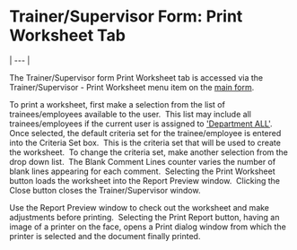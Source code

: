# Trainer/Supervisor Form:     Print Worksheet Tab 
| --- |

The Trainer/Supervisor form Print Worksheet tab is accessed via the 
Trainer/Supervisor - Print Worksheet menu item on the [main form](<7jjr.md>).

To print a worksheet, first make a selection from the list of trainees/employees available to the user.&nbsp; This list may include all trainees/employees if the current user is assigned to ['Department ALL'](<7mls.md>).&nbsp; Once selected, the default criteria set for the trainee/employee is entered into the Criteria Set box.&nbsp; This is the criteria set that will be used to create the worksheet.&nbsp; To change the criteria set, make another selection from the 
drop down list.&nbsp; The Blank Comment Lines counter varies the number of blank 
lines appearing for each comment.&nbsp; Selecting the Print Worksheet 
button loads the worksheet into the Report Preview window.&nbsp; Clicking the Close button closes 
the Trainer/Supervisor window.

Use the Report Preview window to check out the worksheet and make adjustments 
before printing.&nbsp; Selecting the Print Report button, having an image of a 
printer on the face, opens a Print dialog window from which the printer is 
selected and the document finally printed.
